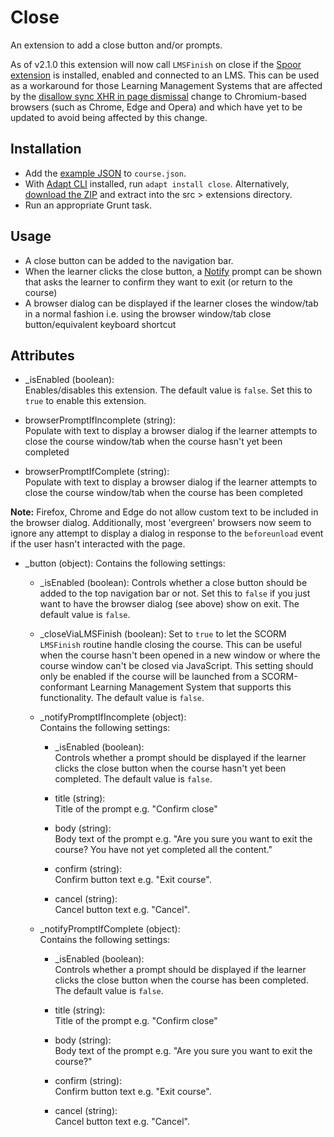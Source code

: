 # Close

An extension to add a close button and/or prompts.

As of v2.1.0 this extension will now call `LMSFinish` on close if the [Spoor extension](https://github.com/adaptlearning/adapt-contrib-spoor) is installed, enabled and connected to an LMS. This can be used as a workaround for those Learning Management Systems that are affected by the [disallow sync XHR in page dismissal](https://www.chromestatus.com/feature/4664843055398912) change to Chromium-based browsers (such as Chrome, Edge and Opera) and which have yet to be updated to avoid being affected by this change.

## Installation
* Add the [example JSON](example.json) to `course.json`.
* With [Adapt CLI](https://github.com/adaptlearning/adapt-cli) installed, run `adapt install close`. Alternatively, [download the ZIP](https://github.com/cgkineo/adapt-close/archive/master.zip) and extract into the src > extensions directory.
* Run an appropriate Grunt task.

## Usage
* A close button can be added to the navigation bar.
* When the learner clicks the close button, a [Notify](https://github.com/adaptlearning/adapt_framework/wiki/Core-modules#notify) prompt can be shown that asks the learner to confirm they want to exit (or return to the course)
* A browser dialog can be displayed if the learner closes the window/tab in a normal fashion i.e. using the browser window/tab close button/equivalent keyboard shortcut

## Attributes
* \_isEnabled (boolean):  
Enables/disables this extension. The default value is `false`. Set this to `true` to enable this extension.

* browserPromptIfIncomplete (string):  
Populate with text to display a browser dialog if the learner attempts to close the course window/tab when the course hasn't yet been completed

* browserPromptIfComplete (string):  
Populate with text to display a browser dialog if the learner attempts to close the course window/tab when the course has been completed

**Note:** Firefox, Chrome and Edge do not allow custom text to be included in the browser dialog. Additionally, most 'evergreen' browsers now seem to ignore any attempt to display a dialog in response to the `beforeunload` event if the user hasn't interacted with the page.

* \_button (object):
Contains the following settings:

  * \_isEnabled (boolean):
Controls whether a close button should be added to the top navigation bar or not. Set this to `false` if you just want to have the browser dialog (see above) show on exit. The default value is `false`.

  * \_closeViaLMSFinish (boolean):
Set to `true` to let the SCORM `LMSFinish` routine handle closing the course. This can be useful when the course hasn't been opened in a new window or where the course window can't be closed via JavaScript. This setting should only be enabled if the course will be launched from a SCORM-conformant Learning Management System that supports this functionality. The default value is `false`.

  * \_notifyPromptIfIncomplete (object):  
Contains the following settings:

    * \_isEnabled (boolean):  
Controls whether a prompt should be displayed if the learner clicks the close button when the course hasn't yet been completed. The default value is `false`.

    * title (string):  
Title of the prompt e.g. "Confirm close"

    * body (string):  
Body text of the prompt e.g. "Are you sure you want to exit the course? You have not yet completed all the content."

    * confirm (string):  
Confirm button text e.g. "Exit course".

    * cancel (string):  
Cancel button text e.g. "Cancel".

  * \_notifyPromptIfComplete (object):  
Contains the following settings:

    * \_isEnabled (boolean):  
Controls whether a prompt should be displayed if the learner clicks the close button when the course has been completed. The default value is `false`.

    * title (string):  
Title of the prompt e.g. "Confirm close"

    * body (string):  
Body text of the prompt e.g. "Are you sure you want to exit the course?"

    * confirm (string):  
Confirm button text e.g. "Exit course".

    * cancel (string):  
Cancel button text e.g. "Cancel".
